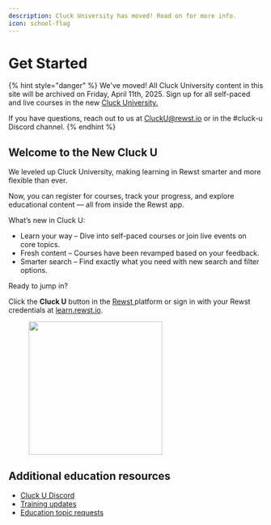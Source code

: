 ```yaml
---
description: Cluck University has moved! Read on for more info.
icon: school-flag
---
```


# Get Started

{% hint style="danger" %}
We've moved! All Cluck University content in this site will be archived on Friday, April 11th, 2025. Sign up for all self-paced and live courses in the new [Cluck University.](https://learn.rewst.io)

If you have questions, reach out to us at [CluckU@rewst.io](mailto:CluckU@rewst.io) or in the #cluck-u Discord channel.
{% endhint %}

## **Welcome to the New Cluck U**

We leveled up Cluck University, making learning in Rewst smarter and more flexible than ever.

Now, you can register for courses, track your progress, and explore educational content — all from inside the Rewst app.

What’s new in Cluck U:

* Learn your way – Dive into self-paced courses or join live events on core topics.
* Fresh content – Courses have been revamped based on your feedback.
* Smarter search – Find exactly what you need with new search and filter options.

Ready to jump in?

Click the **Cluck U** button in the [Rewst ](https://app.rewst.io)platform or sign in with your Rewst credentials at [learn.rewst.io](https://learn.rewst.io).

<figure><img src="../.gitbook/assets/Screenshot 2025-04-07 at 10.16.13 AM.png" alt="" width="264"><figcaption></figcaption></figure>



## Additional education resources

* [Cluck U Discord](https://discord.gg/rewst)&#x20;
* [Training updates](https://docs.rewst.help/updates/cs-and-training-updates)
* [Education topic requests](https://rewst.canny.io/education-topic-requests)
